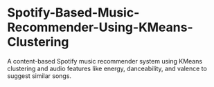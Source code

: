 # Spotify-Based-Music-Recommender-Using-KMeans-Clustering
 A content-based Spotify music recommender system using KMeans clustering and audio features like energy, danceability, and valence to suggest similar songs.
